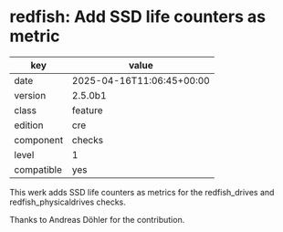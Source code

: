 [//]: # (werk v2)
# redfish: Add SSD life counters as metric

key        | value
---------- | ---
date       | 2025-04-16T11:06:45+00:00
version    | 2.5.0b1
class      | feature
edition    | cre
component  | checks
level      | 1
compatible | yes

This werk adds SSD life counters as metrics for the redfish_drives and redfish_physicaldrives checks.

Thanks to Andreas Döhler for the contribution.
